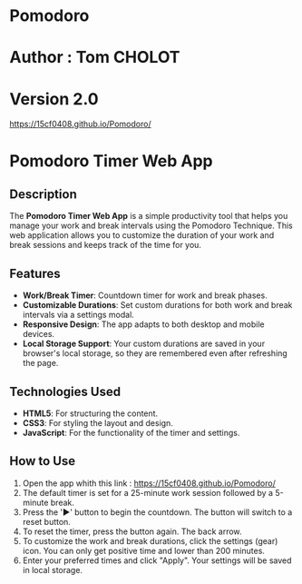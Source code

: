# Pomodoro
# Author : Tom CHOLOT
# Version 2.0

https://15cf0408.github.io/Pomodoro/


# Pomodoro Timer Web App

## Description
The **Pomodoro Timer Web App** is a simple productivity tool that helps you manage your work and break intervals using the Pomodoro Technique. This web application allows you to customize the duration of your work and break sessions and keeps track of the time for you.

## Features
- **Work/Break Timer**: Countdown timer for work and break phases.
- **Customizable Durations**: Set custom durations for both work and break intervals via a settings modal.
- **Responsive Design**: The app adapts to both desktop and mobile devices.
- **Local Storage Support**: Your custom durations are saved in your browser's local storage, so they are remembered even after refreshing the page.

## Technologies Used
- **HTML5**: For structuring the content.
- **CSS3**: For styling the layout and design.
- **JavaScript**: For the functionality of the timer and settings.

## How to Use
1. Open the app whith this link : https://15cf0408.github.io/Pomodoro/
2. The default timer is set for a 25-minute work session followed by a 5-minute break.
3. Press the '►' button to begin the countdown. The button will switch to a reset button.
4. To reset the timer, press the button again. The back arrow.
5. To customize the work and break durations, click the settings (gear) icon. You can only get positive time and lower than 200 minutes.
6. Enter your preferred times and click "Apply". Your settings will be saved in local storage.


